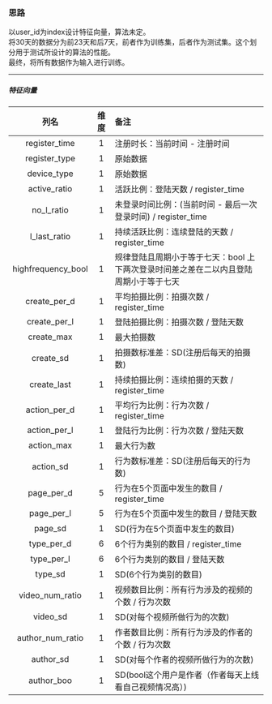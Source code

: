 ### 思路

以user_id为index设计特征向量，算法未定。  
将30天的数据分为前23天和后7天，前者作为训练集，后者作为测试集。这个划分用于测试所设计的算法的性能。  
最终，将所有数据作为输入进行训练。

---

##### 特征向量

|列名|维度|备注|
|:-:|:-:|:-|
|register_time|1|注册时长：当前时间 - 注册时间|
|register_type|1|原始数据|
|device_type|1|原始数据|
|active_ratio|1|活跃比例：登陆天数 / register_time|
|no_l_ratio|1|未登录时间比例：(当前时间 - 最后一次登录时间) / register_time|
|l_last_ratio|1|持续活跃比例：连续登陆的天数 / register_time|
|highfrequency_bool|1|规律登陆且周期小于等于七天：bool 上下两次登录时间差之差在二以内且登陆周期小于等于七天|
|create_per_d|1|平均拍摄比例：拍摄次数 / register_time|
|create_per_l|1|登陆拍摄比例：拍摄次数 / 登陆天数|
|create_max|1|最大拍摄数
|create_sd|1|拍摄数标准差：SD(注册后每天的拍摄数)|
|create_last|1|持续拍摄比例：连续拍摄的天数 / register_time|
|action_per_d|1|平均行为比例：行为次数 / register_time|
|action_per_l|1|登陆行为比例：行为次数 / 登陆天数|
|action_max|1|最大行为数|
|action_sd|1|行为数标准差：SD(注册后每天的行为数)|
|page_per_d|5|行为在5个页面中发生的数目 / register_time|
|page_per_l|5|行为在5个页面中发生的数目 / 登陆天数|
|page_sd|1|SD(行为在5个页面中发生的数目)|
|type_per_d|6|6个行为类别的数目 / register_time|
|type_per_l|6|6个行为类别的数目 / 登陆天数|
|type_sd|1|SD(6个行为类别的数目)|
|video_num_ratio|1|视频数目比例：所有行为涉及的视频的个数 / 行为次数|
|video_sd|1|SD(对每个视频所做行为的次数)|
|author_num_ratio|1|作者数目比例：所有行为涉及的作者的个数 / 行为次数|
|author_sd|1|SD(对每个作者的视频所做行为的次数)|
|author_boo|1|SD(bool这个用户是作者（作者每天上线看自己视频情况高）)|
